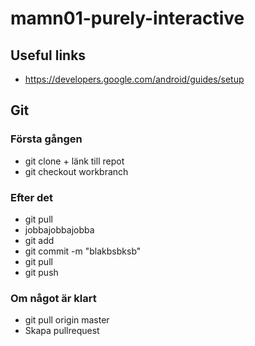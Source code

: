 # mamn01-purely-interactive

## Useful links ##
* https://developers.google.com/android/guides/setup

## Git ##

### Första gången ###

* git clone + länk till repot
* git checkout workbranch

### Efter det ###

* git pull
* jobbajobbajobba
* git add 
* git commit -m "blakbsbksb"
* git pull
* git push

### Om något är klart ###

* git pull origin master
* Skapa pullrequest
